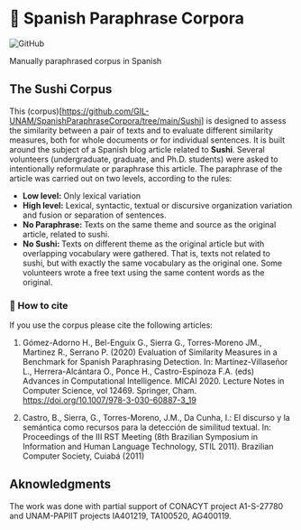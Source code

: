 # :page_with_curl: Spanish Paraphrase Corpora
![GitHub](https://img.shields.io/github/license/GIL-UNAM/SpanishParaphraseCorpora)

Manually paraphrased corpus in Spanish

## The Sushi Corpus
This (corpus)[https://github.com/GIL-UNAM/SpanishParaphraseCorpora/tree/main/Sushi] is designed to assess the similarity between a pair of texts and to evaluate different similarity measures, both for whole documents or for individual sentences. It is built around the subject of a Spanish blog article related to **Sushi**. Several volunteers (undergraduate, graduate, and Ph.D. students) were asked to intentionally reformulate or paraphrase this article. The paraphrase of the article was carried out on two levels, according to the rules:
<ul>
    <li> <b>Low level:</b> Only lexical variation </li>
    <li> <b>High level:</b> Lexical, syntactic, textual or discursive organization variation and fusion or separation of sentences.</li>
    <li> <b>No Paraphrase: </b> Texts on the same theme and source as the original article, related to sushi.
    <li> <b>No Sushi: </b> Texts on different theme as the original article but with overlapping vocabulary were gathered. That is, texts not related to sushi, but with exactly the same vocabulary as the original one. Some volunteers wrote a free text using  the same content words as the original.
</ul>

### :pencil: How to cite
If you use the corpus please cite the following articles:

1) Gómez-Adorno H., Bel-Enguix G., Sierra G., Torres-Moreno JM., Martinez R., Serrano P. (2020) Evaluation of Similarity Measures in a Benchmark for Spanish Paraphrasing Detection. In: Martínez-Villaseñor L., Herrera-Alcántara O., Ponce H., Castro-Espinoza F.A. (eds) Advances in Computational Intelligence. MICAI 2020. Lecture Notes in Computer Science, vol 12469. Springer, Cham. https://doi.org/10.1007/978-3-030-60887-3_19

2) Castro, B., Sierra, G., Torres-Moreno, J.M., Da Cunha, I.: El discurso y la semántica como recursos para la detección de similitud textual. In: Proceedings of the III RST Meeting (8th Brazilian Symposium in Information and Human Language Technology, STIL 2011). Brazilian Computer Society, Cuiabá (2011)

## Aknowledgments
The work was done with partial support of CONACYT project A1-S-27780 and UNAM-PAPIIT projects IA401219, TA100520, AG400119.
